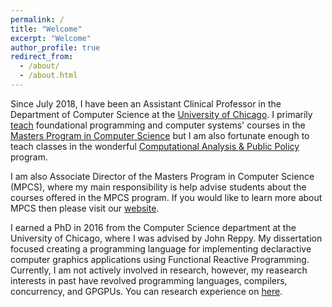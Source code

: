 ```yaml
---
permalink: /
title: "Welcome"
excerpt: "Welcome"
author_profile: true
redirect_from: 
  - /about/
  - /about.html
---
```


Since July 2018, I have been an Assistant Clinical Professor in the Department of Computer Science at the [University of Chicago](https://www.uchicago.edu). I primarily [teach](/teaching/) foundational programming and computer systems' courses in the [Masters Program in Computer Science](https://masters.cs.uchicago.edu) but I am also fortunate enough to teach classes in the wonderful [Computational Analysis & Public Policy](http://capp.cs.uchicago.edu) program. 

I am also Associate Director of the Masters Program in Computer Science (MPCS), where my main responsibility is help advise students about the courses offered in the MPCS program. If you would like to learn more about MPCS then please visit our [website](https://masters.cs.uchicago.edu).

I earned a PhD in 2016 from the Computer Science department at the University of Chicago, where I was advised by John Reppy. My dissertation focused creating a programming language for implementing declaractive computer graphics applications using Functional Reactive Programming. Currently, I am not actively involved in research, however, my reasearch interests in past have revolved programming languages, compilers, concurrency, and GPGPUs. You can research experience on [here](https://scholar.google.com/citations?user=gzas45IAAAAJ&hl=en&authuser=2&oi=sra).  
